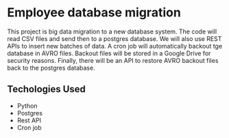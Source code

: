 # Employee database migration 

This project is big data migration to a new database system. 
The code will read CSV files and send then to a postgres database.
We will also use REST APIs to insert new batches of data.
A cron job will automatically backout tge database in AVRO files.
Backout files will be stored in a Google Drive for security reasons.
Finally, there will be an API to restore AVRO backout files back to 
the postgres database.

## Techologies Used 

- Python 
- Postgres 
- Rest API 
- Cron job 


